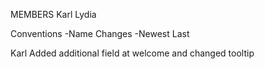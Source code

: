 MEMBERS
Karl
Lydia

Conventions
-Name Changes
-Newest Last

Karl Added additional field at welcome and changed tooltip


